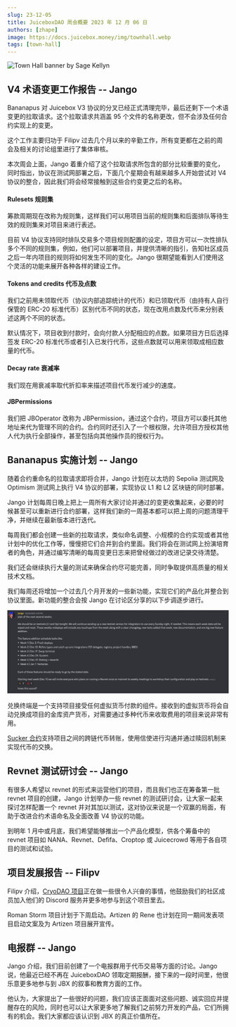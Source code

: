 ```yaml
---
slug: 23-12-05
title: JuiceboxDAO 周会概要 2023 年 12 月 06 日
authors: [zhape]
image: https://docs.juicebox.money/img/townhall.webp
tags: [town-hall]
---
```


![Town Hall banner by Sage Kellyn](https://docs.juicebox.money/img/townhall.webp)

## V4 术语变更工作报告 -- Jango

Bananapus 对 Juicebox V3 协议的分叉已经正式清理完毕，最后还剩下一个术语变更的拉取请求。这个拉取请求共涵盖 95 个文件的名称更改，但不会涉及任何合约实现上的变更。

这个工作主要归功于 Filipv 过去几个月以来的辛勤工作，所有变更都在之前的周会及相关的讨论组里进行了集体审核。

本次周会上面，Jango 着重介绍了这个拉取请求所包含的部分比较重要的变化，同时指出，协议在测试网部署之后，下面几个星期会有越来越多人开始尝试对 V4 协议的整合，因此我们将会经常接触到这些合约变更之后的名称。

#### Rulesets 规则集

筹款周期现在改称为规则集，这样我们可以用项目当前的规则集和后面排队等待生效的规则集来对项目来进行表述。

目前 V4 协议支持同时排队交易多个项目规则配置的设定，项目方可以一次性排队多个不同的规则集，例如，他们可以部署项目，并提供清晰的指引，告知社区成员之后一年内项目的规则将如何发生不同的变化。Jango 很期望能看到人们使用这个灵活的功能来展开各种各样的建设工作。

#### Tokens and credits 代币及点数

我们之前用未领取代币（协议内部追踪统计的代币）和已领取代币（由持有人自行保管的 ERC-20 标准代币）区别代币不同的状态，现在改用点数及代币来分别表述这两个不同的状态。

默认情况下，项目收到付款时，会向付款人分配相应的点数。如果项目方日后选择签发 ERC-20 标准代币或者引入已发行代币，这些点数就可以用来领取成相应数量的代币。

#### Decay rate 衰减率

我们现在用衰减率取代折扣率来描述项目代币发行减少的速度。

#### JBPermissions 

我们把 JBOperator 改称为 JBPermission，通过这个合约，项目方可以委托其他地址来代为管理不同的合约。合约同时还引入了一个根权限，允许项目方授权其他人代为执行全部操作，甚至包括向其他操作员的授权行为。

## Bananapus 实施计划 -- Jango

随着合约重命名的拉取请求即将合并，Jango 计划在以太坊的 Sepolia 测试网及 Optimism 测试网上执行 V4 协议的部署，实现协议 L1 和 L2 区块链的同时部署。

Jango 计划每周日晚上把上一周所有大家讨论并通过的变更收集起来，必要的时候甚至可以重新进行合约部署，这样我们新的一周基本都可以把上周的问题清理干净，并继续在最新版本进行迭代。

每周我们都会创建一些新的拉取请求，类似命名调整、小规模的合约实现或者其他计划中的优化工作等，慢慢把它们合并到合约里面。我们将会在测试网上扮演培育者的角色，并通过编写清晰的每周变更日志来把曾经做过的改进记录交待清楚。

我们还会继续执行大量的测试来确保合约尽可能完善，同时争取提供高质量的相关技术文档。

我们每周还将增加一个过去几个月开发的一些新功能，实现它们的产品化并整合到协议里面。新功能的整合会按 Jango 在讨论区分享的以下步调逐步进行。

![game plan for bananpus](game_plan_bp.png)

兑换终端是一个支持项目接受任何虚拟货币付款的组件。接收到的虚拟货币将会自动兑换成项目的金库资产货币，对需要通过多种代币来收取费用的项目来说非常有用。

[Sucker 合约](https://github.com/Bananapus/bananapus-sucker/tree/master)支持项目之间的跨链代币转账，使用信使进行沟通并通过赎回机制来实现代币的交换。

## Revnet 测试研讨会 -- Jango

有很多人希望以 revnet 的形式来运营他们的项目，而且我们也正在筹备第一批 revnet 项目的创建，Jango 计划举办一些 revnet 的测试研讨会，让大家一起来探讨怎样配置一个 revnet 并对其加以测试，这对协议来说是一个双赢的局面，有助于改进合约术语命名及全面改善 V4 协议的功能。

到明年 1 月中或月底，我们希望能够推出一个产品化模型，供各个筹备中的 revnet 项目如 NANA、Revnet、Defifa、Croptop 或 Juicecrowd 等用于各自项目的测试和试验。

## 项目发展报告 -- Filipv

Filipv 介绍，[CryoDAO 项目](https://juicebox.money/@cryodao)正在做一些很令人兴奋的事情，他鼓励我们的社区成员加入他们的 Discord 服务并更多地参与到这个项目里去。

Roman Storm 项目计划于下周启动。Artizen 的 Rene 也计划在同一期间发表项目启动文案及为 Artizen 项目展开宣传。

## 电报群 -- Jango

Jango 介绍，我们目前创建了一个电报群用于代币交易等方面的讨论。Jango 说，他最近已经不再在 JuiceboxDAO 领取定期报酬，接下来的一段时间里，他很乐意更多地参与到 JBX 的叙事和教育方面的工作。

他认为，大家提出了一些很好的问题，我们应该正面面对这些问题、诚实回应并提醒存在的风险，同时也可以让大家更多地了解我们之前努力开发的产品，它们所拥有的机会。我们大家都应该认识到 JBX 的真正价值所在。

